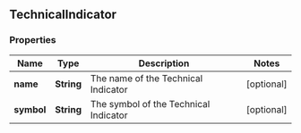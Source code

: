 
## TechnicalIndicator

### Properties
Name | Type | Description | Notes
------------ | ------------- | ------------- | -------------
**name** | **String** | The name of the Technical Indicator |  [optional]
**symbol** | **String** | The symbol of the Technical Indicator |  [optional]



